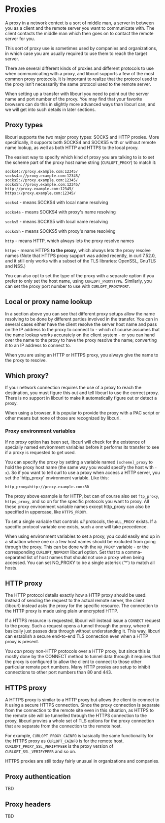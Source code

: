 # Proxies

A proxy in a network context is a sort of middle man, a server in between you
as a client and the remote server you want to communicate with. The client
contacts the middle man which then goes on to contact the remote server for
you.

This sort of proxy use is sometimes used by companies and organizations, in
which case you are usually required to use them to reach the target server.

There are several different kinds of proxies and different protocols to use
when communicating with a proxy, and libcurl supports a few of the most
common proxy protocols. It is important to realize that the protocol used to
the proxy isn't necessarily the same protocol used to the remote server.

When setting up a transfer with libcurl you need to point out the server name
and port number of the proxy. You may find that your favorite browsers can do
this in slightly more advanced ways than libcurl can, and we will get into
such details in later sections.

## Proxy types

libcurl supports the two major proxy types: SOCKS and HTTP proxies. More
specifically, it supports both SOCKS4 and SOCKS5 with or without remote name
lookup, as well as both HTTP and HTTPS to the local proxy.

The easiest way to specify which kind of proxy you are talking to is to set
the scheme part of the proxy host name string (`CURLOPT_PROXY`) to match it:

    socks4://proxy.example.com:12345/
    socks4a://proxy.example.com:12345/
    socks5://proxy.example.com:12345/
    socks5h://proxy.example.com:12345/
    http://proxy.example.com:12345/
    https://proxy.example.com:12345/

`socks4` - means SOCKS4 with local name resolving

`socks4a` - means SOCKS4 with proxy's name resolving

`socks5` - means SOCKS5 with local name resolving

`socks5h` - means SOCKS5 with proxy's name resolving

`http` - means HTTP, which always lets the proxy resolve names

`https` - means HTTPS **to the proxy**, which always lets the proxy resolve
names (Note that HTTPS proxy support was added recently, in curl 7.52.0, and
it still only works with a subset of the TLS libraries: OpenSSL, GnuTLS and
NSS.)

You can also opt to set the type of the proxy with a separate option if you
prefer to only set the host name, using `CURLOPT_PROXYTYPE`. Similarly, you
can set the proxy port number to use with `CURLOPT_PROXYPORT`.

## Local or proxy name lookup

In a section above you can see that different proxy setups allow the name
resolving to be done by different parties involved in the transfer. You can in
several cases either have the client resolve the server host name and pass on
the IP address to the proxy to connect to - which of course assumes that the
name lookup works accurately on the client system - or you can hand
over the name to the proxy to have the proxy resolve the name; converting it to
an IP address to connect to.

When you are using an HTTP or HTTPS proxy, you always give the name to
the proxy to resolve.

## Which proxy?

If your network connection requires the use of a proxy to reach the
destination, you must figure this out and tell libcurl to use the correct
proxy. There is no support in libcurl to make it automatically figure out or
detect a proxy.

When using a browser, it is popular to provide the proxy with a PAC script or
other means but none of those are recognized by libcurl.

### Proxy environment variables

If no proxy option has been set, libcurl will check for the existence of
specially named environment variables before it performs its transfer to see
if a proxy is requested to get used.

You can specify the proxy by setting a variable named `[scheme]_proxy` to hold
the proxy host name (the same way you would specify the host with `-x`). So if
you want to tell curl to use a proxy when access a HTTP server, you set the
'http_proxy' environment variable. Like this:

    http_proxy=http://proxy.example.com:80

The proxy above example is for HTTP, but can of course also set `ftp_proxy`,
`https_proxy`, and so on for the specific protocols you want to proxy. All
these proxy environment variable names except http_proxy can also be specified
in uppercase, like `HTTPS_PROXY`.

To set a single variable that controls *all* protocols, the `ALL_PROXY`
exists. If a specific protocol variable one exists, such a one will take
precedence.

When using environment variables to set a proxy, you could easily end up in a
situation where one or a few host names should be excluded from going through
the proxy. This can be done with the `NO_PROXY` variable - or the
corresponding `CURLOPT_NOPROXY` libcurl option. Set that to a comma- separated
list of host names that should not use a proxy when being accessed. You can
set NO_PROXY to be a single asterisk ('\*') to match all hosts.

## HTTP proxy

The HTTP protocol details exactly how a HTTP proxy should be used. Instead of
sending the request to the actual remote server, the client (libcurl) instead
asks the proxy for the specific resource. The connection to the HTTP proxy is
made using plain unencrypted HTTP.

If a HTTPS resource is requested, libcurl will instead issue a `CONNECT`
request to the proxy. Such a request opens a tunnel through the proxy, where
it basically just passes data through without understanding it. This way,
libcurl can establish a secure end-to-end TLS connection even when a HTTP
proxy is present.

You *can* proxy non-HTTP protocols over a HTTP proxy, but since this is mostly
done by the CONNECT method to tunnel data through it requires that the proxy
is configured to allow the client to connect to those other particular remote
port numbers. Many HTTP proxies are setup to inhibit connections to other port
numbers than 80 and 443.

## HTTPS proxy

A HTTPS proxy is similar to a HTTP proxy but allows the client to connect to
it using a secure HTTPS connection. Since the proxy connection is separate
from the connection to the remote site even in this situation, as HTTPS to the
remote site will be tunnelled through the HTTPS connection to the proxy,
libcurl provies a whole set of TLS options for the proxy connection that are
separate from the connection to the remote host.

For example, `CURLOPT_PROXY_CAINFO` is basically the same functionality for
the HTTPS proxy as `CURLOPT_CAINFO` is for the remote
host. `CURLOPT_PROXY_SSL_VERIFYPEER` is the proxy version of
`CURLOPT_SSL_VERIFYPEER` and so on.

HTTPS proxies are still today fairly unusual in organizations and companies.

## Proxy authentication

TBD

## Proxy headers

TBD

